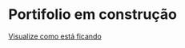 # Portifolio em construção

[Visualize como está ficando](https://1agracinha.github.io/portifolio/)

